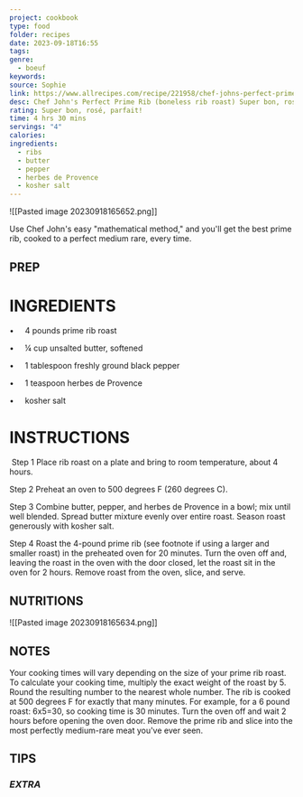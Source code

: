 ```yaml
---
project: cookbook
type: food
folder: recipes
date: 2023-09-18T16:55
tags: 
genre:
  - boeuf
keywords: 
source: Sophie
link: https://www.allrecipes.com/recipe/221958/chef-johns-perfect-prime-rib/
desc: Chef John's Perfect Prime Rib (boneless rib roast) Super bon, rosé, parfait!
rating: Super bon, rosé, parfait!
time: 4 hrs 30 mins
servings: "4"
calories: 
ingredients:
  - ribs
  - butter
  - pepper
  - herbes de Provence
  - kosher salt
---
```


![[Pasted image 20230918165652.png]]

Use Chef John's easy "mathematical method," and you'll get the best prime rib, cooked to a perfect medium rare, every time.


## PREP


# INGREDIENTS

•     4 pounds prime rib roast

•     ¼ cup unsalted butter, softened

•     1 tablespoon freshly ground black pepper

•     1 teaspoon herbes de Provence

•     kosher salt


# INSTRUCTIONS

 Step 1 Place rib roast on a plate and bring to room temperature, about 4 hours.  

Step 2 Preheat an oven to 500 degrees F (260 degrees C).  

Step 3 Combine butter, pepper, and herbes de Provence in a bowl; mix until well blended. Spread butter mixture evenly over entire roast. Season roast generously with kosher salt.  

Step 4 Roast the 4-pound prime rib (see footnote if using a larger and smaller roast) in the preheated oven for 20 minutes. Turn the oven off and, leaving the roast in the oven with the door closed, let the roast sit in the oven for 2 hours. Remove roast from the oven, slice, and serve.


## NUTRITIONS

![[Pasted image 20230918165634.png]]



## NOTES

Your cooking times will vary depending on the size of your prime rib roast. To calculate your cooking time, multiply the exact weight of the roast by 5. Round the resulting number to the nearest whole number. The rib is cooked at 500 degrees F for exactly that many minutes. For example, for a 6 pound roast: 6x5=30, so cooking time is 30 minutes. Turn the oven off and wait 2 hours before opening the oven door. Remove the prime rib and slice into the most perfectly medium-rare meat you've ever seen.

## TIPS



### *EXTRA*



